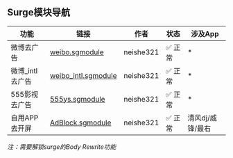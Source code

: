 ## Surge模块导航

| 功能           | 链接                                                                                             | 作者       | 状态     | 涉及App                |
|----------------|--------------------------------------------------------------------------------------------------|------------|----------|------------------------|
| 微博去广告     | [weibo.sgmodule](https://raw.githubusercontent.com/neishe321/My_Scripts/refs/heads/main/Surge/Module/weibo.sgmodule) | neishe321  | ✅ 正常  | *                      |
| 微博_intl去广告| [weibo_intl.sgmodule](https://raw.githubusercontent.com/neishe321/My_Scripts/refs/heads/main/Surge/Module/weibo_intl.sgmodule) | neishe321  | ✅ 正常  | *                      |
| 555影视去广告  | [555ys.sgmodule](https://raw.githubusercontent.com/neishe321/My_Scripts/refs/heads/main/Surge/Module/555ys.sgmodule) | neishe321  | ✅ 正常  | *                      |
| 自用APP去开屏  | [AdBlock.sgmodule](https://raw.githubusercontent.com/neishe321/My_Scripts/refs/heads/main/Surge/Module/AdBlock.sgmodule) | neishe321  | ✅ 正常  | 清风dj/威锋/最右        |

*注：需要解锁surge的Body Rewrite功能*
